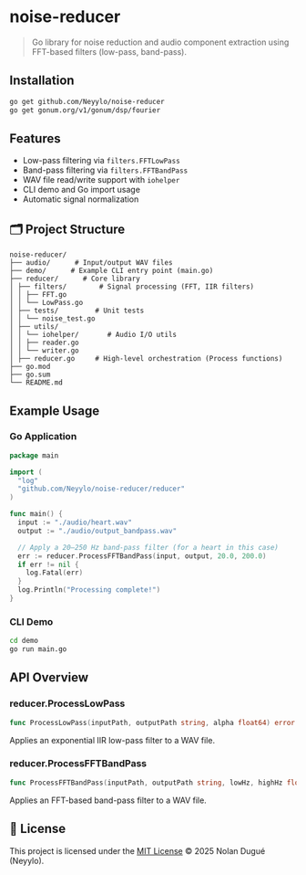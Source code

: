 # noise-reducer

> Go library for noise reduction and audio component extraction using FFT-based filters (low-pass, band-pass).

## Installation

```bash
go get github.com/Neyylo/noise-reducer
go get gonum.org/v1/gonum/dsp/fourier
```

## Features

- Low-pass filtering via `filters.FFTLowPass`
- Band-pass filtering via `filters.FFTBandPass`
- WAV file read/write support with `iohelper`
- CLI demo and Go import usage
- Automatic signal normalization

## 🗂️ Project Structure

```
noise-reducer/
├── audio/      # Input/output WAV files
├── demo/      # Example CLI entry point (main.go)
├── reducer/      # Core library
│ ├── filters/        # Signal processing (FFT, IIR filters)
│ │ ├── FFT.go
│ │ └── LowPass.go
│ ├── tests/         # Unit tests
│ │ └── noise_test.go
│ ├── utils/
│ │ └── iohelper/       # Audio I/O utils
│ │ ├── reader.go
│ │ └── writer.go
│ ├── reducer.go     # High-level orchestration (Process functions)
├── go.mod
├── go.sum
└── README.md
```
##  Example Usage

### Go Application

```go
package main

import (
  "log"
  "github.com/Neyylo/noise-reducer/reducer"
)

func main() {
  input := "./audio/heart.wav"
  output := "./audio/output_bandpass.wav"

  // Apply a 20–250 Hz band-pass filter (for a heart in this case)
  err := reducer.ProcessFFTBandPass(input, output, 20.0, 200.0)
  if err != nil {
    log.Fatal(err)
  }
  log.Println("Processing complete!")
}
```

### CLI Demo

```bash
cd demo
go run main.go
```

## API Overview

### reducer.ProcessLowPass
```go
func ProcessLowPass(inputPath, outputPath string, alpha float64) error
```
Applies an exponential IIR low-pass filter to a WAV file.

### reducer.ProcessFFTBandPass
```go
func ProcessFFTBandPass(inputPath, outputPath string, lowHz, highHz float64) error
```
Applies an FFT-based band-pass filter to a WAV file.

## 📄 License

This project is licensed under the [MIT License](./LICENSE.MD) © 2025 Nolan Dugué (Neyylo).
